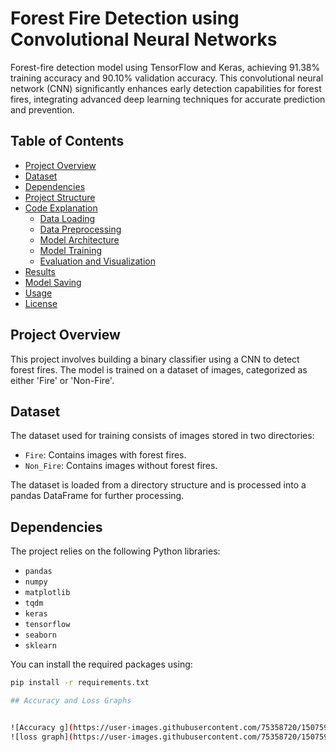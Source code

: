 # Forest Fire Detection using Convolutional Neural Networks

Forest-fire detection model using TensorFlow and Keras, achieving 91.38% training accuracy and 90.10% validation accuracy. This convolutional neural network (CNN) significantly enhances early detection capabilities for forest fires, integrating advanced deep learning techniques for accurate prediction and prevention.

## Table of Contents
- [Project Overview](#project-overview)
- [Dataset](#dataset)
- [Dependencies](#dependencies)
- [Project Structure](#project-structure)
- [Code Explanation](#code-explanation)
  - [Data Loading](#data-loading)
  - [Data Preprocessing](#data-preprocessing)
  - [Model Architecture](#model-architecture)
  - [Model Training](#model-training)
  - [Evaluation and Visualization](#evaluation-and-visualization)
- [Results](#results)
- [Model Saving](#model-saving)
- [Usage](#usage)
- [License](#license)

## Project Overview
This project involves building a binary classifier using a CNN to detect forest fires. The model is trained on a dataset of images, categorized as either 'Fire' or 'Non-Fire'.

## Dataset
The dataset used for training consists of images stored in two directories:
- `Fire`: Contains images with forest fires.
- `Non_Fire`: Contains images without forest fires.

The dataset is loaded from a directory structure and is processed into a pandas DataFrame for further processing.

## Dependencies
The project relies on the following Python libraries:
- `pandas`
- `numpy`
- `matplotlib`
- `tqdm`
- `keras`
- `tensorflow`
- `seaborn`
- `sklearn`

You can install the required packages using:
```bash
pip install -r requirements.txt 

## Accuracy and Loss Graphs


![Accuracy g](https://user-images.githubusercontent.com/75358720/150759562-1f60fe55-f36e-43c8-9b75-9a36100cbf98.jpg)
![loss graph](https://user-images.githubusercontent.com/75358720/150759589-dceb2e2f-65f0-43b0-ac36-0eb589e1fb05.jpg)

